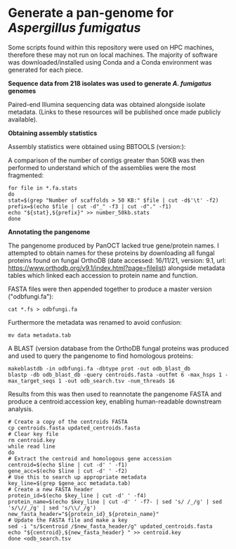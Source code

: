 # Generate a pan-genome for _Aspergillus fumigatus_
Some scripts found within this repository were used on HPC machines, therefore these may not run on local machines. The majority of software was downloaded/installed using Conda and a Conda environment was generated for each piece.

**Sequence data from 218 isolates was used to generate _A. fumigatus_ genomes**

Paired-end Illumina sequencing data was obtained alongside isolate metadata. (Links to these resources will be published once made publicly available). 




**Obtaining assembly statistics**

Assembly statistics were obtained using BBTOOLS (version:):


A comparison of the number of contigs greater than 50KB was then performed to understand which of the assemblies were the most fragmented: 

```
for file in *.fa.stats
do
stat=$(grep "Number of scaffolds > 50 KB:" $file | cut -d$'\t' -f2)
prefix=$(echo $file | cut -d"_" -f3 | cut -d"." -f1)
echo "${stat},${prefix}" >> number_50kb.stats
done
```



**Annotating the pangenome**

The pangenome produced by PanOCT lacked true gene/protein names. I attempted to obtain names for these proteins by downloading all fungal proteins found on fungal OrthoDB (date accessed: 16/11/21, version: 9.1, url: https://www.orthodb.org/v9.1/index.html?page=filelist) alongside metadata tables which linked each accession to protein name and function.

FASTA files were then appended together to produce a master version ("odbfungi.fa"):

`cat *.fs > odbfungi.fa`

Furthermore the metadata was renamed to avoid confusion:
```
mv data metadata.tab
```


A BLAST (version database from the OrthoDB fungal proteins was produced and used to query the pangenome to find homologous proteins:
```
makeblastdb -in odbfungi.fa -dbtype prot -out odb_blast_db
blastp -db odb_blast_db -query centroids.fasta -outfmt 6 -max_hsps 1 -max_target_seqs 1 -out odb_search.tsv -num_threads 16
```

Results from this was then used to reannotate the pangenome FASTA and produce a centroid:accession key, enabling human-readable downstream analysis.
```
# Create a copy of the centroids FASTA
cp centroids.fasta updated_centroids.fasta
# Clear key file
rm centroid.key
while read line
do
# Extract the centroid and homologous gene accession
centroid=$(echo $line | cut -d' ' -f1)
gene_acc=$(echo $line | cut -d' ' -f2)
# Use this to search up appropriate metadata
key_line=$(grep $gene_acc metadata.tab)
# Create a new FASTA header
protein_id=$(echo $key_line | cut -d' ' -f4)
protein_name=$(echo $key_line | cut -d' ' -f7- | sed 's/ /_/g' | sed 's/\//_/g' | sed 's/\\/_/g')
new_fasta_header="${protein_id}_${protein_name}"
# Update the FASTA file and make a key
sed -i "s/$centroid /$new_fasta_header/g" updated_centroids.fasta
echo "${centroid},${new_fasta_header} " >> centroid.key
done <odb_search.tsv
```
